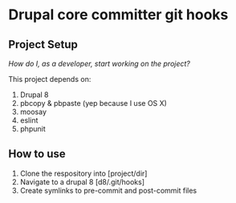 # Drupal core committer git hooks

## Project Setup

_How do I, as a developer, start working on the project?_

This project depends on:

1. Drupal 8
1. pbcopy & pbpaste (yep because I use OS X)
1. moosay
1. eslint
1. phpunit

## How to use

1. Clone the respository into [project/dir]
1. Navigate to a drupal 8 [d8/.git/hooks]
1. Create symlinks to pre-commit and post-commit files
